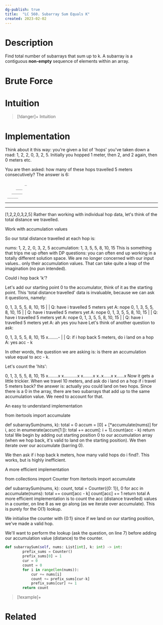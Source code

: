 ```yaml
---
dg-publish: true
title:  "LC 560. Subarray Sum Equals K"
created: 2023-02-02
---
```



# Description
Find total number of subarrays that sum up to k.
A subarray is a contiguous **non-empty** sequence of elements within an array.
# Brute Force
# Intuition

>[!danger]+ Intuition

# Implementation

Think about it this way: you're given a list of 'hops' you've taken down a road: 1, 2, 2, 0, 3, 2, 5. Initially you hopped 1 meter, then 2, and 2 again, then 0 meters etc.

You are then asked: how many of these hops travelled 5 meters consecutively? The answer is 6:

             _
         ___
       _____
     _____     
________
______
[1,2,2,0,3,2,5]
Rather than working with individual hop data, let's think of the total distance we travelled.

Work with accumulation values

So our total distance travelled at each hop is:

nums:          1,  2,  2,  0,  3,  2,  5
accumulation:  1,  3,  5,  5,  8,  10, 15
This is something that trips me up often with DP questions: you can often end up working in a totally different solution space. We are no longer concerned with our input values.. only their accumulation values. That can take quite a leap of the imagination (no pun intended).

Could i hop back 'k'?

Let's add our starting point 0 to the accumulator, think of it as the starting point. This 'total distance travelled' data is invaluable, because we can ask it questions, namely:

0, 1, 3, 5, 5, 8, 10, 15
|
|
Q: have i travelled 5 meters yet
A: nope
0, 1, 3, 5, 5, 8, 10, 15
   |
   |
Q: have i travelled 5 meters yet
A: nope
0, 1, 3, 5, 5, 8, 10, 15
      |
      |
Q: have i travelled 5 meters yet
A: nope
0, 1, 3, 5, 5, 8, 10, 15
         |
         |
Q: have i travelled 5 meters yet
A: ah yes you have
Let's think of another question to ask:

0, 1, 3, 5, 5, 8, 10, 15
x........-
         |
         |
Q: if i hop back 5 meters, do i land on a hop
A: yes
acc - k

In other words, the question we are asking is: is there an accumulation value equal to acc - k.

Let's count the 'hits':

0, 1, 3, 5, 5, 8, 10, 15
x........x
x...........x
      x........x
         x..x......x
               x......x
Now it gets a little trickier. When we travel 10 meters, and ask do i land on a hop if i travel 5 meters back? the answer is: actually you could land on two hops. Since there is a 0 in the array, there are two subarrays that add up to the same accumulation value. We need to account for that.

An easy to understand implementation

from itertools import accumulate

def subarraySum(nums, k):
    total = 0
    accum = [0] + [*accumulate(nums)]
    for i, acc in enumerate(accum[1:]):
        total += accum[: i + 1].count(acc - k)
    return total
We begin by adding out starting position 0 to our accumulation array (when we hop back, it's valid to land on the starting position). We then iterate over our accumulate (barring 0).

We then ask if i hop back k meters, how many valid hops do i find?. This works, but is highly inefficient.

A more efficient implementation

from collections import Counter
from itertools import accumulate

def subarraySum(nums, k):
    count, total = Counter({0: 1}), 0
    for acc in accumulate(nums):
        total += count[acc - k]
        count[acc] += 1
    return total
A more efficient implementation is to count the acc (distance travelled) values in a counter, on line 8 as we go along (as we iterate over accumulate). This is purely for the O(1) lookup.

We initialise the counter with {0:1} since if we land on our starting position, we've made a valid hop.

We'll want to perform the lookup (ask the question, on line 7) before adding our accumulation value (distance) to the counter.

```python
def subarraySum(self, nums: List[int], k: int) -> int:
        prefix_sums = Counter()
        prefix_sums[0] = 1
        cur = 0
        count = 0
        for i in range(len(nums)):
            cur += nums[i]
            count += prefix_sums[cur-k]
            prefix_sums[cur] += 1
        return count
```

>[!example]+ 


# Related
